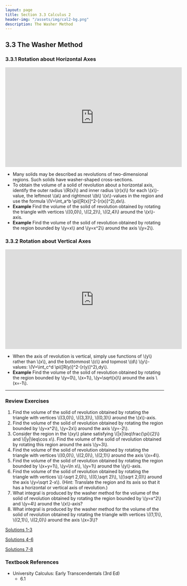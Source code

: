 ```yaml
---
layout: page
title: Section 3.3 Calculus 2
header-img: "/assets/img/cal2-bg.png"
description: The Washer Method
---
```


## 3.3 The Washer Method

### 3.3.1 Rotation about Horizontal Axes

<iframe width="560" height="315" src="https://www.youtube.com/embed/1E7V3ZwWkro" frameborder="0" allowfullscreen></iframe>

- Many solids may be described as revolutions of two-dimensional regions.
  Such solids have washer-shaped cross-sections.
- To obtain the volume of a solid of revolution about a horizontal axis,
  identify the outer radius \\(R(x)\\) and inner radius \\(r(x)\\) for each
  \\(x\\)-value, the leftmost \\(a\\) and rightmost \\(b\\) \\(x\\)-values
  in the region and use the formula
  \\(V=\int_a^b \pi([R(x)]^2-[r(x)]^2)\,dx\\).
- **Example**
  Find the volume of the solid of revolution obtained by rotating the
  triangle with vertices \\((0,0)\\), \\((2,2)\\), \\((2,4)\\) around
  the \\(x\\)-axis.
- **Example**
  Find the volume of the solid of revolution obtained by rotating the
  region bounded by \\(y=x\\) and \\(y=x^2\\) around the axis \\(y=2\\).

### 3.3.2 Rotation about Vertical Axes

<iframe width="560" height="315" src="https://www.youtube.com/embed/JO4kCiC_9EE" frameborder="0" allowfullscreen></iframe>

- When the axis of revolution is vertical, simply use functions of \\(y\\)
  rather than \\(x\\), and the bottommost \\(c\\) and topmost \\(d\\)
  \\(y\\)-values:
  \\(V=\int_c^d \pi([R(y)]^2-[r(y)]^2)\,dy\\).
- **Example**
  Find the volume of the solid of revolution obtained by rotating the
  region bounded by \\(y=0\\), \\(x=1\\), \\(y=\sqrt{x}\\) around the
  axis \\(x=-1\\).

---

### Review Exercises

1.  Find the volume of the solid of revolution obtained by rotating the
    triangle with vertices \\((3,0)\\), \\((3,3)\\), \\((0,3)\\)
    around the \\(x\\)-axis.
2.  Find the volume of the solid of revolution obtained by rotating the
    region bounded by \\(y=x^2\\), \\(y=2x\\) around the axis
    \\(y=-2\\).
3.  Consider the region in the \\(xy\\) plane
    satisfying \\(|x|\leq\frac{\pi}{2}\\) and \\(|y|\leq\cos x\\).
    Find the volume of the solid of revolution obtained by rotating
    this region around the axis \\(y=3\\).
4.  Find the volume of the solid of revolution obtained by rotating the
    triangle with vertices \\((0,0)\\), \\((2,0)\\), \\((2,1)\\) around
    the axis \\(x=4\\).
5.  Find the volume of the solid of revolution obtained by rotating the
    region bounded by \\(x+y=1\\), \\(y=\ln x\\), \\(y=1\\) around
    the \\(y\\)-axis.
6.  Find the volume of the solid of revolution obtained by rotating the
    triangle with vertices \\((-\sqrt 2,0)\\), \\((0,\sqrt 2)\\),
    \\((\sqrt 2,0)\\) around the axis \\(y=\sqrt 2-x\\).
    (Hint: Translate the region and its axis so that it has a horizontal
    or vertical axis of revolution.)
8.  What integral is produced by the washer method for the
    volume of the solid of revolution obtained by rotating
    the region bounded by \\(y=x^2\\) and \\(y=4\\) around the
    \\(x\\)-axis?
9.  What integral is produced by the washer method for the
    volume of the solid of revolution obtained by rotating
    the triangle with vertices \\((1,1)\\), \\((2,1)\\), \\((2,0)\\)
    around the axis \\(x=3\\)?

[Solutions 1-3](/resources/calculus2/solutions/3.3a.pdf)

[Solutions 4-6](/resources/calculus2/solutions/3.3b.pdf)

[Solutions 7-8](/resources/calculus2/solutions/3.3c.pdf)

### Textbook References

- University Calculus: Early Transcendentals (3rd Ed)
    - 6.1
